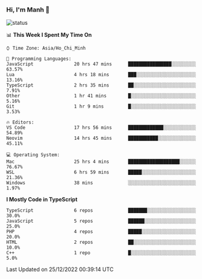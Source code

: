 ### Hi, I'm Manh 👋

![status](https://badge.stateful.com/manhhn01/status.svg)

<!--START_SECTION:waka-->
📊 **This Week I Spent My Time On** 

```text
⌚︎ Time Zone: Asia/Ho_Chi_Minh

💬 Programming Languages: 
JavaScript               20 hrs 47 mins      ████████████████░░░░░░░░░   63.57% 
Lua                      4 hrs 18 mins       ███░░░░░░░░░░░░░░░░░░░░░░   13.16% 
TypeScript               2 hrs 35 mins       ██░░░░░░░░░░░░░░░░░░░░░░░   7.91% 
Other                    1 hr 41 mins        █░░░░░░░░░░░░░░░░░░░░░░░░   5.16% 
Git                      1 hr 9 mins         █░░░░░░░░░░░░░░░░░░░░░░░░   3.53%

🔥 Editors: 
VS Code                  17 hrs 56 mins      █████████████░░░░░░░░░░░░   54.89% 
Neovim                   14 hrs 45 mins      ███████████░░░░░░░░░░░░░░   45.11%

💻 Operating System: 
Mac                      25 hrs 4 mins       ███████████████████░░░░░░   76.67% 
WSL                      6 hrs 59 mins       █████░░░░░░░░░░░░░░░░░░░░   21.36% 
Windows                  38 mins             ░░░░░░░░░░░░░░░░░░░░░░░░░   1.97%

```

**I Mostly Code in TypeScript** 

```text
TypeScript               6 repos             ███████░░░░░░░░░░░░░░░░░░   30.0% 
JavaScript               5 repos             ██████░░░░░░░░░░░░░░░░░░░   25.0% 
PHP                      4 repos             █████░░░░░░░░░░░░░░░░░░░░   20.0% 
HTML                     2 repos             ██░░░░░░░░░░░░░░░░░░░░░░░   10.0% 
C++                      1 repo              █░░░░░░░░░░░░░░░░░░░░░░░░   5.0%

```



 Last Updated on 25/12/2022 00:39:14 UTC
<!--END_SECTION:waka-->
